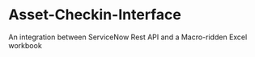 # Asset-Checkin-Interface
An integration between ServiceNow Rest API and a Macro-ridden Excel workbook
